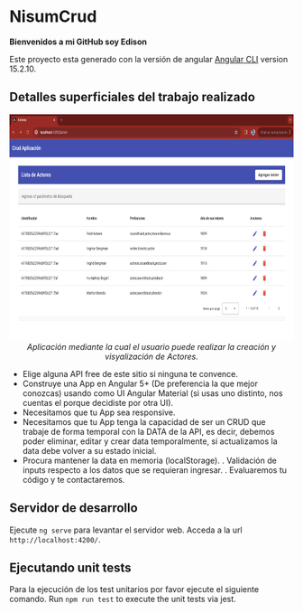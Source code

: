 # NisumCrud

**Bienvenidos a mi GitHub soy Edison**

Este proyecto esta generado con la versión de angular [Angular CLI](https://github.com/angular/angular-cli) version 15.2.10.

## Detalles superficiales del trabajo realizado

<p align="center">
  <img src="src/assets/images/crud.png" alt="logo" width="650px" height="400px"/>
  <br>
  <em>Aplicación mediante la cual el usuario puede realizar la creación y visyalización de Actores.</em>
  <br>
</p>

- Elige alguna API free de este sitio si ninguna te convence.
- Construye una App en Angular 5+ (De preferencia la que mejor conozcas) usando como UI Angular Material (si usas uno distinto,
  nos cuentas el porque decidiste por otra UI).
- Necesitamos que tu App sea responsive.
- Necesitamos que tu App tenga la capacidad de ser un CRUD que trabaje de forma temporal con la DATA de la API, es decir,
  debemos poder eliminar, editar y crear data temporalmente, si actualizamos la data debe volver a su estado inicial.
- Procura mantener la data en memoria (localStorage).
  . Validación de inputs respecto a los datos que se requieran ingresar.
  . Evaluaremos tu código y te contactaremos.

## Servidor de desarrollo

Ejecute `ng serve` para levantar el servidor web. Acceda a la url `http://localhost:4200/`.

## Ejecutando unit tests

Para la ejecución de los test unitarios por favor ejecute el siguiente comando.
Run `npm run test` to execute the unit tests via jest.
